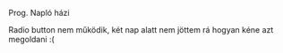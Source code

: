 Prog. Napló házi

Radio button nem működik, két nap alatt nem jöttem rá hogyan kéne azt megoldani :(
